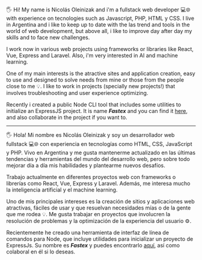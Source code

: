 🖐 Hi! My name is Nicolás Oleinizak and i'm a fullstack web developer 💻🌐 with experience on tecnologies such as Javascript, PHP, HTML y CSS. I live in Argentina and i like to keep up to date with the las trend and tools in the world of web development, but above all, i like to improve day after day my skills and to face new challenges.

I work now in various web projects using frameworks or libraries like React, Vue, Express and Laravel. Also, i'm very interested in AI and machine learning.

One of my main interests is the atractive sites and application creation, easy to use and designed to solve needs from mine or those from the people close to me 💡. I like to work in projects (specially new projects!) that involves troubleshooting and user experience optimizing.

Recently i created a public Node CLI tool that includes some utilities to initialize an ExpressJS project. It is name ***Fastex*** and you can find it [here](https://github.com/nicolasoleinizak/fastex), and also collaborate in the project if you want to.

--------

🖐 Hola! Mi nombre es Nicolás Oleinizak y soy un desarrollador web fullstack 💻🌐 con experiencia en tecnologías como HTML, CSS, JavaScript y PHP. Vivo en Argentina y me gusta mantenerme actualizado en las últimas tendencias y herramientas del mundo del desarrollo web, pero sobre todo mejorar día a día mis habilidades y plantearme nuevos desafíos.

Trabajo actualmente en diferentes proyectos web con frameworks o librerías como React, Vue, Express y Laravel. Además, me interesa mucho la inteligencia artificial y el machine learning.

Uno de mis principales intereses es la creación de sitios y aplicaciones web atractivas, fáciles de usar y que resuelvan necesidades mías o de la gente que me rodea 💡. Me gusta trabajar en proyectos que involucren la resolución de problemas y la optimización de la experiencia del usuario ⚙.

Recientemente he creado una herramienta de interfaz de línea de comandos para Node, que incluye utilidades para inicializar un proyecto de ExpressJs. Su nombre es ***Fastex*** y puedes encontrarlo [aquí](https://github.com/nicolasoleinizak/fastex), así como colaboral en él si lo deseas.
